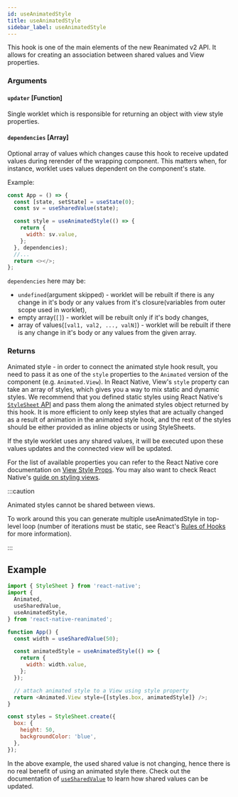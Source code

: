 ```yaml
---
id: useAnimatedStyle
title: useAnimatedStyle
sidebar_label: useAnimatedStyle
---
```


This hook is one of the main elements of the new Reanimated v2 API.
It allows for creating an association between shared values and View properties.

### Arguments

#### `updater` [Function]

Single worklet which is responsible for returning an object with view style properties.

#### `dependencies` [Array]

Optional array of values which changes cause this hook to receive updated values during rerender of the wrapping component. This matters when, for instance, worklet uses values dependent on the component's state.

Example:

```js {9}
const App = () => {
  const [state, setState] = useState(0);
  const sv = useSharedValue(state);

  const style = useAnimatedStyle(() => {
    return {
      width: sv.value,
    };
  }, dependencies);
  //...
  return <></>;
};
```

`dependencies` here may be:

- `undefined`(argument skipped) - worklet will be rebuilt if there is any change in it's body or any values from it's closure(variables from outer scope used in worklet),
- empty array(`[]`) - worklet will be rebuilt only if it's body changes,
- array of values(`[val1, val2, ..., valN]`) - worklet will be rebuilt if there is any change in it's body or any values from the given array.

### Returns

Animated style - in order to connect the animated style hook result, you need to pass it as one of the `style` properties to the `Animated` version of the component (e.g. `Animated.View`).
In React Native, View's `style` property can take an array of styles, which gives you a way to mix static and dynamic styles.
We recommend that you defined static styles using React Native's [`StyleSheet` API](https://reactnative.dev/docs/stylesheet) and pass them along the animated styles object returned by this hook.
It is more efficient to only keep styles that are actually changed as a result of animation in the animated style hook, and the rest of the styles should be either provided as inline objects or using StyleSheets.

If the style worklet uses any shared values, it will be executed upon these values updates and the connected view will be updated.

For the list of available properties you can refer to the React Native core documentation on [View Style Props](https://reactnative.dev/docs/view-style-props). You may also want to check React Native's [guide on styling views](https://reactnative.dev/docs/style).

:::caution

Animated styles cannot be shared between views.

To work around this you can generate multiple useAnimatedStyle in top-level loop (number of iterations must be static, see React's [Rules of Hooks](https://reactjs.org/docs/hooks-rules.html#only-call-hooks-at-the-top-level) for more information).

:::

## Example

```js {11-15}
import { StyleSheet } from 'react-native';
import {
  Animated,
  useSharedValue,
  useAnimatedStyle,
} from 'react-native-reanimated';

function App() {
  const width = useSharedValue(50);

  const animatedStyle = useAnimatedStyle(() => {
    return {
      width: width.value,
    };
  });

  // attach animated style to a View using style property
  return <Animated.View style={[styles.box, animatedStyle]} />;
}

const styles = StyleSheet.create({
  box: {
    height: 50,
    backgroundColor: 'blue',
  },
});
```

In the above example, the used shared value is not changing, hence there is no real benefit of using an animated style there.
Check out the documentation of [`useSharedValue`](useSharedValue) to learn how shared values can be updated.
